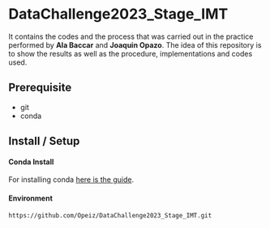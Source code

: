 # DataChallenge2023_Stage_IMT
It contains the codes and the process that was carried out in the practice performed by **Ala Baccar** and **Joaquin Opazo**. The idea of this repository is to show the results as well as the procedure, implementations and codes used. 

## Prerequisite
- git
- conda

## Install / Setup
#### Conda Install
For installing conda [here is the guide](https://conda.io/projects/conda/en/stable/user-guide/install/linux.html). 

#### Environment
```
https://github.com/Opeiz/DataChallenge2023_Stage_IMT.git
```